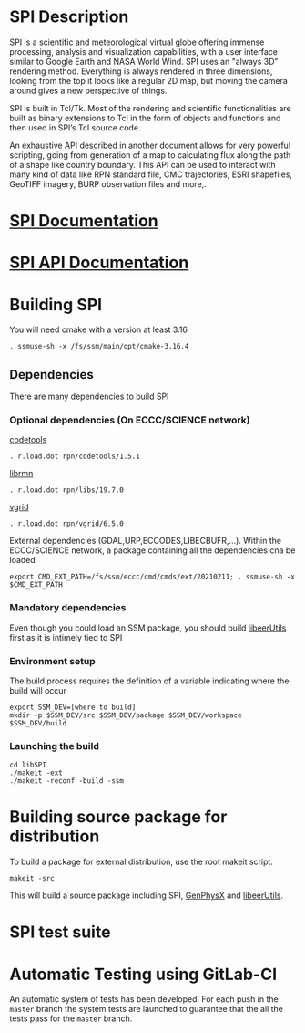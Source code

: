 # SPI Description

SPI is a scientific and meteorological virtual globe offering immense processing, analysis and visualization capabilities, with a user interface similar to Google Earth and NASA World Wind. SPI uses an "always 3D" rendering method. Everything is always rendered in three dimensions, looking from the top it looks like a regular 2D map, but moving the camera around gives a new perspective of things.

SPI is built in Tcl/Tk. Most of the rendering and scientific functionalities are built as binary extensions to Tcl in the form of objects and functions and then used in SPI’s Tcl source code.

An exhaustive API described in another document allows for very powerful scripting, going from generation of a map to calculating flux along the path of a shape like country boundary. This API can be used to interact with many kind of data like RPN standard file, CMC trajectories, ESRI shapefiles, GeoTIFF imagery, BURP observation files and more,.


# [SPI Documentation](https://wiki.cmc.ec.gc.ca/wiki/MIDAS/Coding_Standards)
# [SPI API Documentation](https://wiki.cmc.ec.gc.ca/wiki/SPI/Documentation#Developer_documentation)


# Building SPI
You will need cmake with a version at least 3.16
```shell
. ssmuse-sh -x /fs/ssm/main/opt/cmake-3.16.4
```

## Dependencies
There are many dependencies to build SPI

### Optional dependencies (On ECCC/SCIENCE network)
[codetools](https://gitlab.science.gc.ca/RPN-SI/code-tools)
```shell
. r.load.dot rpn/codetools/1.5.1
```

[librmn](https://gitlab.science.gc.ca/RPN-SI/librmn)
```shell
. r.load.dot rpn/libs/19.7.0
```

[vgrid](https://gitlab.science.gc.ca/RPN-SI/vgrid)
```shell
. r.load.dot rpn/vgrid/6.5.0
```

External dependencies (GDAL,URP,ECCODES,LIBECBUFR,...). Within the ECCC/SCIENCE network, a package containing all the dependencies cna be loaded
```shell
export CMD_EXT_PATH=/fs/ssm/eccc/cmd/cmds/ext/20210211; . ssmuse-sh -x $CMD_EXT_PATH
```

### Mandatory dependencies
Even though you could load an SSM package, you should build [libeerUtils](https://gitlab.science.gc.ca/ECCC_CMOE_MODELS/libeerutils) first as it is intimely tied to SPI


### Environment setup
The build process requires the definition of a variable indicating where the build will occur
```shell
export SSM_DEV=[where to build]
mkdir -p $SSM_DEV/src $SSM_DEV/package $SSM_DEV/workspace $SSM_DEV/build
```

### Launching the build
```shell
cd libSPI
./makeit -ext
./makeit -reconf -build -ssm
```

# Building source package for distribution

To build a package for external distribution, use the root makeit script.

```shell
makeit -src
```

This will build a source package including SPI, [GenPhysX](https://gitlab.science.gc.ca/ECCC_CMOE_APPS/genphysx) and [libeerUtils](https://gitlab.science.gc.ca/ECCC_CMOE_MODELS/libeerutils).


# SPI test suite

# Automatic Testing using GitLab-CI

An automatic system of tests has been developed.  For each push in the
`master` branch the system tests are launched to guarantee that the
all the tests pass for the `master` branch.